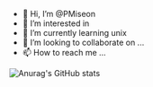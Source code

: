 

-  👋 Hi, I’m @PMiseon
- 👀 I’m interested in 
- 🌱 I’m currently learning unix
- 💞️ I’m looking to collaborate on ...
- 📫 How to reach me ...

<!---
PMiseon/PMiseon is a ✨ special ✨ repository because its `README.md` (this file) appears on your GitHub profile.
You can click the Preview link to take a look at your changes.
--->


![Anurag's GitHub stats](https://github-readme-stats.vercel.app/api?username=PMiseon&show_icons=true&theme=radical)
